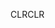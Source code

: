 <span data-ttu-id="aac0e-101">CLR</span><span class="sxs-lookup"><span data-stu-id="aac0e-101">CLR</span></span>